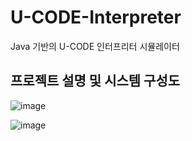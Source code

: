 # U-CODE-Interpreter
Java 기반의 U-CODE 인터프리터 시뮬레이터

## 프로젝트 설명 및 시스템 구성도

![image](https://user-images.githubusercontent.com/25413011/39909935-e8f9e35c-552f-11e8-9abf-c0c6c2caf357.png)

![image](https://user-images.githubusercontent.com/25413011/39909914-d22eeece-552f-11e8-91b6-86c1ef5b14df.png)
